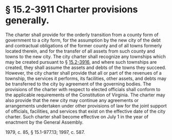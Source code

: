 # § 15.2-3911 Charter provisions generally.

<p>The charter shall provide for the orderly transition from a county form of government to a city form, for the assumption by the new city of the debt and contractual obligations of the former county and of all towns formerly located therein, and for the transfer of all assets from such county and towns to the new city. The city charter shall recognize any townships which may be created pursuant to § <a href='http://law.lis.virginia.gov/vacode/15.2-3916/'>15.2-3916</a>, and where such townships are created, they shall assume the assets and debts of the towns they succeed. However, the city charter shall provide that all or part of the revenues of a township, the services it performs, its facilities, other assets, and debts may be transferred to the city by agreement of the governing bodies. The provisions of the charter with respect to elected officials shall conform to the applicable requirements of the Constitution of Virginia. The charter may also provide that the new city may continue any agreements or arrangements undertaken under other provisions of law for the joint support of officials, facilities, and services that exist on the effective date of the city charter. Such charter shall become effective on July 1 in the year of enactment by the General Assembly.</p><p>1979, c. 85, § 15.1-977.13; 1997, c. 587.</p>